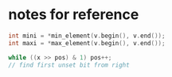  # notes for reference
 
```cpp
int mini = *min_element(v.begin(), v.end());
int maxi = *max_element(v.begin(), v.end());
```
```cpp
while ((x >> pos) & 1) pos++;
// find first unset bit from right 
```
```cpp

```